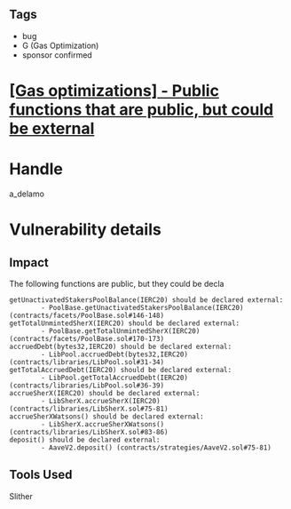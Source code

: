 ## Tags

- bug
- G (Gas Optimization)
- sponsor confirmed

# [[Gas optimizations] - Public functions that are public, but could be external](https://github.com/code-423n4/2021-07-sherlock-findings/issues/112) 

# Handle

a_delamo


# Vulnerability details

## Impact

The following functions are public, but they could be decla

```
getUnactivatedStakersPoolBalance(IERC20) should be declared external:
        - PoolBase.getUnactivatedStakersPoolBalance(IERC20) (contracts/facets/PoolBase.sol#146-148)
getTotalUnmintedSherX(IERC20) should be declared external:
        - PoolBase.getTotalUnmintedSherX(IERC20) (contracts/facets/PoolBase.sol#170-173)
accruedDebt(bytes32,IERC20) should be declared external:
        - LibPool.accruedDebt(bytes32,IERC20) (contracts/libraries/LibPool.sol#31-34)
getTotalAccruedDebt(IERC20) should be declared external:
        - LibPool.getTotalAccruedDebt(IERC20) (contracts/libraries/LibPool.sol#36-39)
accrueSherX(IERC20) should be declared external:
        - LibSherX.accrueSherX(IERC20) (contracts/libraries/LibSherX.sol#75-81)
accrueSherXWatsons() should be declared external:
        - LibSherX.accrueSherXWatsons() (contracts/libraries/LibSherX.sol#83-86)
deposit() should be declared external:
        - AaveV2.deposit() (contracts/strategies/AaveV2.sol#75-81)
```


## Tools Used

Slither 



